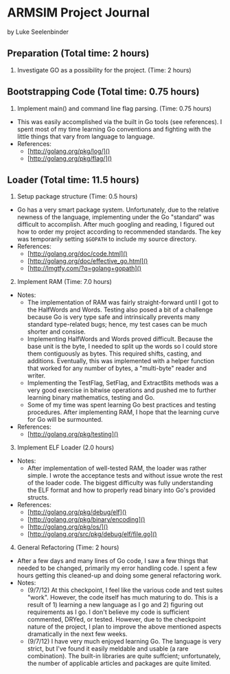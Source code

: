 # ARMSIM Project Journal
  by Luke Seelenbinder

## Preparation (Total time: 2 hours)
1. Investigate GO as a possibility for the project. (Time: 2 hours)

## Bootstrapping Code (Total time: 0.75 hours)
1. Implement main() and command line flag parsing. (Time: 0.75 hours)
  - This was easily accomplished via the built in Go tools (see references). I
    spent most of my time learning Go conventions and fighting with the little
    things that vary from language to language.
  - References:
    - [http://golang.org/pkg/log/]()
    - [http://golang.org/pkg/flag/]()

## Loader (Total time: 11.5 hours)
1. Setup package structure (Time: 0.5 hours)
  - Go has a very smart package system. Unfortunately, due to the relative
    newness of the language, implementing under the Go "standard" was difficult
    to accomplish. After much googling and reading, I figured out how to order
    my project according to recommended standards. The key was temporarily
    setting `$GOPATH` to include my source directory.
  - References:
    - [http://golang.org/doc/code.html]()
    - [http://golang.org/doc/effective_go.html]()
    - [http://lmgtfy.com/?q=golang+gopath]()
2. Implement RAM (Time: 7.0 hours)
  - Notes:
    - The implementation of RAM was fairly straight-forward until I got to the
      HalfWords and Words. Testing also posed a bit of a challenge because Go is
      very type safe and intrinsically prevents many standard type-related bugs;
      hence, my test cases can be much shorter and consise.
    - Implementing HalfWords and Words proved difficult. Because the base unit is
      the byte, I needed to split up the words so I could store them
      contiguously as bytes. This required shifts, casting, and additions.
      Eventually, this was implemented with a helper function that worked for
      any number of bytes, a "multi-byte" reader and writer.
    - Implementing the TestFlag, SetFlag, and ExtractBits methods was a very
      good exercise in bitwise operations and pushed me to further learning
      binary mathematics, testing and Go.
    - Some of my time was spent learning Go best practices and testing
      procedures. After implementing RAM, I hope that the learning curve for Go
      will be surmounted.
  - References:
    - [http://golang.org/pkg/testing]()
3. Implement ELF Loader (2.0 hours)
  - Notes:
    - After implementation of well-tested RAM, the loader was rather simple.
      I wrote the acceptance tests and without issue wrote the rest of the
      loader code. The biggest difficulty was fully understanding the ELF
      format and how to properly read binary into Go's provided structs.
  - References:
    - [http://golang.org/pkg/debug/elf]()
    - [http://golang.org/pkg/binary/encoding]()
    - [http://golang.org/pkg/os/]()
    - [http://golang.org/src/pkg/debug/elf/file.go]()
4. General Refactoring (Time: 2 hours)
  - After a few days and many lines of Go code, I saw a few things that needed
    to be changed, primarily my error handling code. I spent a few hours
    getting this cleaned-up and doing some general refactoring work.
- Notes:
  - (9/7/12) At this checkpoint, I feel like the various code and test suites
    "work". However, the code itself has much maturing to do. This is a result
    of 1) learning a new language as I go and 2) figuring out requirements as I
    go. I don't believe my code is sufficient commented, DRYed, or tested.
    However, due to the checkpoint nature of the project, I plan to improve the
    above mentioned aspects dramatically in the next few weeks.
  - (9/7/12) I have very much enjoyed learning Go. The language is very strict,
    but I've found it easily meldable and usable (a rare combination). The
    built-in libraries are quite suffcient; unfortunately, the number of
    applicable articles and packages are quite limited.
